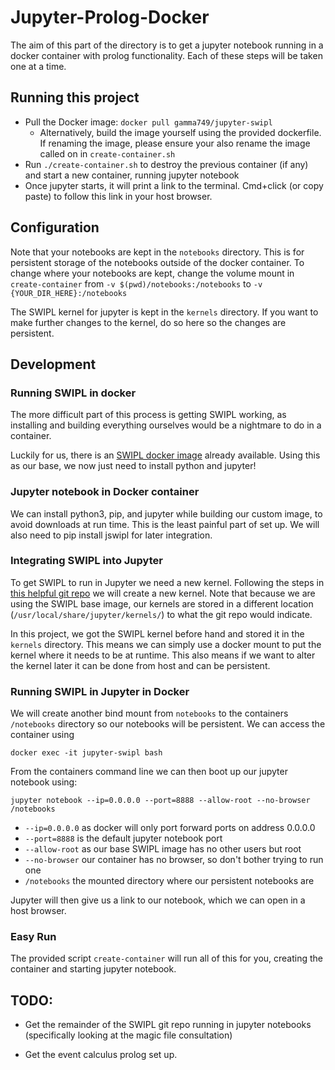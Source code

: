 # Jupyter-Prolog-Docker

The aim of this part of the directory is to get a jupyter notebook running in a docker container with prolog functionality. Each of these steps will be taken one at a time.

## Running this project
- Pull the Docker image: `docker pull gamma749/jupyter-swipl`
    - Alternatively, build the image yourself using the provided dockerfile. If renaming the image, please ensure your also rename the image called on in `create-container.sh`
- Run `./create-container.sh` to destroy the previous container (if any) and start a new container, running jupyter notebook
- Once jupyter starts, it will print a link to the terminal. Cmd+click (or copy paste) to follow this link in your host browser.

## Configuration
Note that your notebooks are kept in the `notebooks` directory. This is for persistent storage of the notebooks outside of the docker container. To change where your notebooks are kept, change the volume mount in `create-container` from `-v $(pwd)/notebooks:/notebooks` to `-v {YOUR_DIR_HERE}:/notebooks`

The SWIPL kernel for jupyter is kept in the `kernels` directory. If you want to make further changes to the kernel, do so here so the changes are persistent.

## Development

### Running SWIPL in docker
The more difficult part of this process is getting SWIPL working, as installing and building everything ourselves would be a nightmare to do in a container.

Luckily for us, there is an [SWIPL docker image](https://hub.docker.com/_/swipl) already available. Using this as our base, we now just need to install python and jupyter!

### Jupyter notebook in Docker container
We can install python3, pip, and jupyter while building our custom image, to avoid downloads at run time. This is the least painful part of set up. We will also need to pip install jswipl for later integration.

### Integrating SWIPL into Jupyter 
To get SWIPL to run in Jupyter we need a new kernel. Following the steps in [this helpful git repo](https://github.com/veracitylab/jupyter-swi-prolog) we will create a new kernel. Note that because we are using the SWIPL base image, our kernels are stored in a different location (`/usr/local/share/jupyter/kernels/`) to what the git repo would indicate.

In this project, we got the SWIPL kernel before hand and stored it in the `kernels` directory. This means we can simply use a docker mount to put the kernel where it needs to be at runtime. This also means if we want to alter the kernel later it can be done from host and can be persistent.

### Running SWIPL in Jupyter in Docker
We will create another bind mount from `notebooks` to the containers `/notebooks` directory so our notebooks will be persistent. We can access the container using 

`docker exec -it jupyter-swipl bash`

From the containers command line we can then boot up our jupyter notebook using:

`jupyter notebook --ip=0.0.0.0 --port=8888 --allow-root --no-browser /notebooks`
- `--ip=0.0.0.0` as docker will only port forward ports on address 0.0.0.0
- `--port=8888` is the default jupyter notebook port
- `--allow-root` as our base SWIPL image has no other users but root
- `--no-browser` our container has no browser, so don't bother trying to run one
- `/notebooks` the mounted directory where our persistent notebooks are

Jupyter will then give us a link to our notebook, which we can open in a host browser.

### Easy Run
The provided script `create-container` will run all of this for you, creating the container and starting jupyter notebook.

## TODO:
- Get the remainder of the SWIPL git repo running in jupyter notebooks (specifically looking at the magic file consultation)

- Get the event calculus prolog set up.